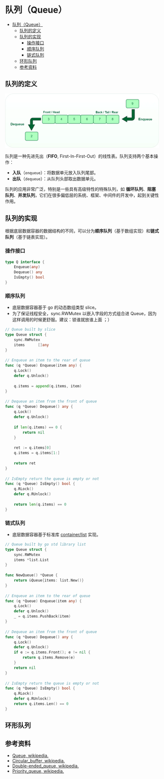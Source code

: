 # 队列（Queue）

- [队列（Queue）](#队列queue)
  - [队列的定义](#队列的定义)
  - [队列的实现](#队列的实现)
    - [操作接口](#操作接口)
    - [顺序队列](#顺序队列)
    - [链式队列](#链式队列)
  - [环形队列](#环形队列)
  - [参考资料](#参考资料)

## 队列的定义

![queue](../static/queue.webp)

队列是一种先进先出（**FIFO**, First-In-First-Out）的线性表。队列支持两个基本操作：
- **入队**（`enqueue`）：将数据单元放入队列尾部。
- **出队**（`dequeue`）：从队列头部取出数据单元。

队列的应用非常广泛，特别是一些具有高级特性的特殊队列，如 **循环队列**、**阻塞队列**、**并发队列**，它们在很多偏低层的系统、框架、中间件的开发中，起到关键性作用。

## 队列的实现

根据底层数据容器的数据结构的不同，可以分为**顺序队列**（基于数组实现）和**链式队列**（基于链表实现）。

### 操作接口

```go
type Q interface {
    Enqueue(any)
    Dequeue() any
    IsEmpty() bool
}
```

### 顺序队列

- 底层数据容器基于 go 的动态数组类型 slice。
- 为了保证线程安全，sync.RWMutex 以嵌入字段的方式组合进 Queue，因为这样调用的时候更舒服。建议：锁谁就放谁上面 ；）

```go
// Queue built by slice
type Queue struct {
    sync.RWMutex
    items      []any
}

// Enqueue an item to the rear of queue
func (q *Queue) Enqueue(item any) {
    q.Lock()
    defer q.Unlock()

    q.items = append(q.items, item)
}

// Dequeue an item from the front of queue
func (q *Queue) Dequeue() any {
    q.Lock()
    defer q.Unlock()

    if len(q.items) == 0 {
        return nil
    }

    ret := q.items[0]
    q.items = q.items[1:]

    return ret
}

// IsEmpty return the queue is empty or not
func (q *Queue) IsEmpty() bool {
    q.RLock()
    defer q.RUnlock()

    return len(q.items) == 0
}
```

### 链式队列

- 底层数据容器基于标准库 [container/list](https://pkg.go.dev/container/list) 实现。

```go
// Queue built by go std library list
type Queue struct {
    sync.RWMutex
    items *list.List
}

func NewQueue() *Queue {
    return &Queue{items: list.New()}
}

// Enqueue an item to the rear of queue
func (q *Queue) Enqueue(item any) {
    q.Lock()
    defer q.Unlock()
    _ = q.items.PushBack(item)
}

// Dequeue an item from the front of queue
func (q *Queue) Dequeue() any {
    q.Lock()
    defer q.Unlock()
    if e := q.items.Front(); e != nil {
        return q.items.Remove(e)
    }
    return nil
}

// IsEmpty return the queue is empty or not
func (q *Queue) IsEmpty() bool {
    q.RLock()
    defer q.RUnlock()
    return q.items.Len() == 0
}
```

## 环形队列



## 参考资料

- [Queue, wikipedia.](https://en.wikipedia.org/wiki/Queue_(abstract_data_type))
- [Circular_buffer, wikipedia.](https://en.wikipedia.org/wiki/Circular_buffer)
- [Double-ended_queue, wikipedia.](https://en.wikipedia.org/wiki/Double-ended_queue)
- [Priority_queue, wikipedia.](https://en.wikipedia.org/wiki/Priority_queue)
